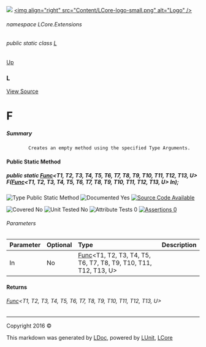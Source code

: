 ![](Content/LCore-banner-small.png "")
[&lt;img align=&quot;right&quot; src=&quot;Content/LCore-logo-small.png&quot; alt=&quot;Logo&quot; /&gt;](../README.md)

###### namespace LCore.Extensions

###### public static class [L](docs/L.md)
[Up](docs/L.md)

### L
[View Source](Extensions/Methods/L.cs)

# F

##### Summary

            Creates an empty method using the specified Type Arguments.
            

#### Public Static Method

##### public static <a href="https://msdn.microsoft.com/en-us/library/dd402867.aspx" alt="" target="_blank">Func</a>&lt;T1, T2, T3, T4, T5, T6, T7, T8, T9, T10, T11, T12, T13, U&gt; F(<a href="https://msdn.microsoft.com/en-us/library/dd402867.aspx" alt="" target="_blank">Func</a>&lt;T1, T2, T3, T4, T5, T6, T7, T8, T9, T10, T11, T12, T13, U&gt; In);

![Type Public Static Method](http://b.repl.ca/v1/Type-Public%20Static%20Method-blue.png "")     ![Documented Yes](http://b.repl.ca/v1/Documented-Yes-brightgreen.png "") [![Source Code Available](http://b.repl.ca/v1/Source%20Code-Available-brightgreen.png "")](Extensions/Methods/L.cs#L332)

![Covered No](http://b.repl.ca/v1/Covered-No-red.png "") ![Unit Tested No](http://b.repl.ca/v1/Unit%20Tested-No-lightgrey.png "") ![Attribute Tests 0](http://b.repl.ca/v1/Attribute%20Tests-0-lightgrey.png "") [![Assertions 0](http://b.repl.ca/v1/Assertions-0-lightgrey.png "")](Extensions/Methods/L.cs)

###### Parameters

Parameter | Optional | Type | Description
:---  | :---  | :---  | :--- 
In | No | <a href="https://msdn.microsoft.com/en-us/library/dd402867.aspx" alt="" target="_blank">Func</a>&lt;T1, T2, T3, T4, T5, T6, T7, T8, T9, T10, T11, T12, T13, U&gt; | 


#### Returns

###### <a href="https://msdn.microsoft.com/en-us/library/dd402867.aspx" alt="" target="_blank">Func</a>&lt;T1, T2, T3, T4, T5, T6, T7, T8, T9, T10, T11, T12, T13, U&gt;




---

Copyright 2016 &copy; [](../README.md) [](../TableOfContents.md)

This markdown was generated by [LDoc](https://github.com/CodeSingularity/LDoc), powered by [LUnit](https://github.com/CodeSingularity/LUnit), [LCore](https://github.com/CodeSingularity/LCore)

